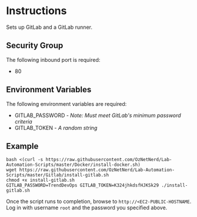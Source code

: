 # Instructions

Sets up GitLab and a GitLab runner. 

## Security Group

The following inbound port is required:

* 80

## Environment Variables

The following environment variables are required:

* GITLAB_PASSWORD - _Note: Must meet GitLab's minimum password criteria_
* GITLAB_TOKEN - _A random string_

## Example

```
bash <(curl -s https://raw.githubusercontent.com/OzNetNerd/Lab-Automation-Scripts/master/Docker/install-docker.sh)
wget https://raw.githubusercontent.com/OzNetNerd/Lab-Automation-Scripts/master/Gitlab/install-gitlab.sh
chmod +x install-gitlab.sh
GITLAB_PASSWORD=TrendDevOps GITLAB_TOKEN=K324jhkdsfHJKSk29 ./install-gitlab.sh
```

Once the script runs to completion, browse to `http://<EC2-PUBLIC-HOSTNAME`. Log in with username `root` and the password you specified above. 